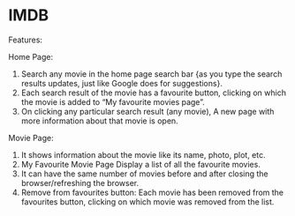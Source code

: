 # IMDB
Features:

Home Page:

1. Search any movie in the home page search bar {as you type the search results updates, just like Google does for suggestions}.
2. Each search result of the movie has a favourite button, clicking on which the movie is added to “My favourite movies page”.
3. On clicking any particular search result (any movie), A new page with more information about that movie is open.

Movie Page:

1. It shows information about the movie like its name, photo, plot, etc.
2. My Favourite Movie Page Display a list of all the favourite movies.
3. It can have the same number of movies before and after closing the browser/refreshing the browser.
4. Remove from favourites button: Each movie has been removed from the favourites button, clicking on which movie was removed from the list.
